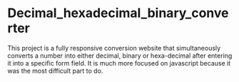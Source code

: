 # Decimal_hexadecimal_binary_converter
This project is a fully responsive conversion website that simultaneously converts a number into either decimal,
binary or hexa-decimal after entering it into a specific form field. It is much more focused on javascript because it was the most difficult part to do. 
